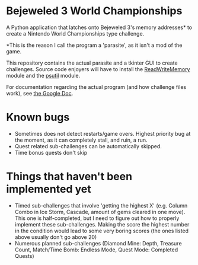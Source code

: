 # Bejeweled 3 World Championships
A Python application that latches onto Bejeweled 3's memory addresses* to create a Nintendo World Championships type challenge.

*This is the reason I call the program a 'parasite', as it isn't a mod of the game.

This repository contains the actual parasite and a tkinter GUI to create challenges.
Source code enjoyers will have to install the [ReadWriteMemory](https://pypi.org/project/ReadWriteMemory/) module and the [psutil](https://pypi.org/project/psutil/)
module.

For documentation regarding the actual program (and how challenge files work), see [the Google Doc](https://docs.google.com/document/d/1RMc6QYoLbh4WKirbTtwDfBR7-BULapBkJrw-ORYdfP8/edit?usp=sharing).

# Known bugs

+ Sometimes does not detect restarts/game overs. Highest priority bug at the moment, as it can completely stall, and ruin, a run.
+ Quest related sub-challenges can be automatically skipped.
+ Time bonus quests don't skip

# Things that haven't been implemented yet

+ Timed sub-challenges that involve 'getting the highest X' (e.g. Column Combo in Ice Storm, Cascade, amount of gems cleared in one move). This one is half-completed, but I need to figure out how to properly implement these sub-challenges. Making the score the highest number in the condition would lead to some very boring scores (the ones listed above usually don't go above 20)
+ Numerous planned sub-challenges (Diamond Mine: Depth, Treasure Count, Match/Time Bomb: Endless Mode, Quest Mode: Completed Quests)
